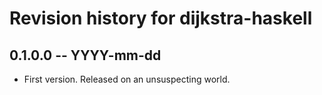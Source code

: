 # Revision history for dijkstra-haskell

## 0.1.0.0 -- YYYY-mm-dd

* First version. Released on an unsuspecting world.
